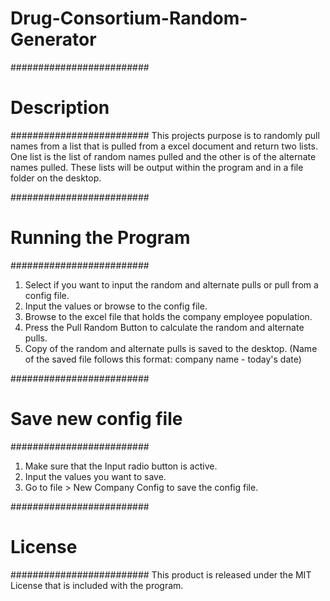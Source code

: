 # Drug-Consortium-Random-Generator
#########################
#      Description      #
#########################
This projects purpose is to randomly pull names from a list that is pulled from
a excel document and return two lists. One list is the list of random names
pulled and the other is of the alternate names pulled.  These lists will be output
within the program and in a file folder on the desktop.

#########################
#  Running the Program  #
#########################
1)  Select if you want to input the random and alternate pulls or pull from a config file.
2)  Input the values or browse to the config file.
3)  Browse to the excel file that holds the company employee population.
4)  Press the Pull Random Button to calculate the random and alternate pulls.
5)  Copy of the random and alternate pulls is saved to the desktop.
        (Name of the saved file follows this format: company name - today's date)

#########################
#  Save new config file #
#########################
1)  Make sure that the Input radio button is active.
2)  Input the values you want to save.
3)  Go to file > New Company Config to save the config file.

#########################
#        License        #
#########################
This product is released under the MIT License that is included with the program.
